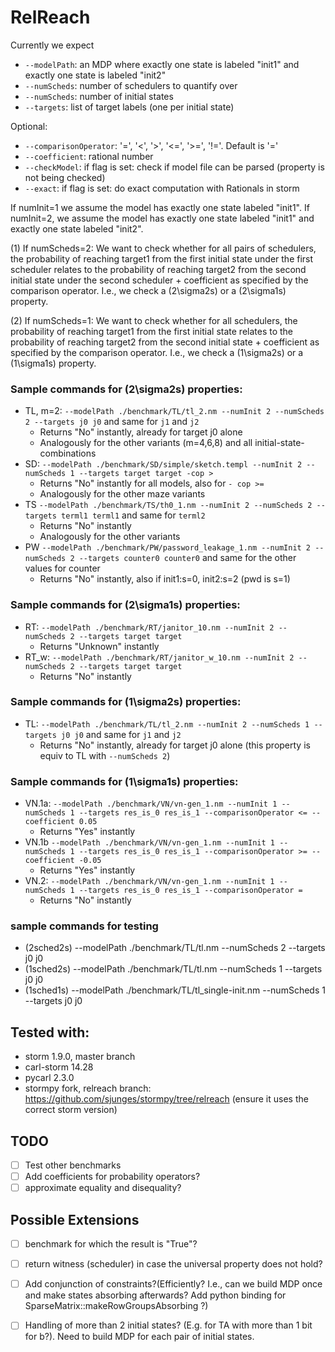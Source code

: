 # RelReach

Currently we expect
- ```--modelPath```: an MDP where exactly one state is labeled "init1" and exactly one state is labeled "init2"
- ```--numScheds```: number of schedulers to quantify over
- ```--numScheds```: number of initial states
- ```--targets```: list of target labels (one per initial state)

Optional:
- ```--comparisonOperator```: '=', '<', '>', '<=', '>=', '!='. Default is '='
- ```--coefficient```: rational number
- ```--checkModel```: if flag is set: check if model file can be parsed (property is not being checked)
- ```--exact```: if flag is set: do exact computation with Rationals in storm

If numInit=1 we assume the model has exactly one state labeled "init1". 
If numInit=2, we assume the model has exactly one state labeled "init1" and exactly one state labeled "init2".

(1) If numScheds=2:
We want to check whether for all pairs of schedulers, 
the probability of reaching target1 from the first initial state under the first scheduler 
relates to the probability of reaching target2 from the second initial state under the second scheduler + coefficient
as specified by the comparison operator.
I.e., we check a (2\sigma2s) or a (2\sigma1s) property.

(2) If numScheds=1:
We want to check whether for all schedulers, 
the probability of reaching target1 from the first initial state 
relates to the probability of reaching target2 from the second initial state + coefficient
as specified by the comparison operator.
I.e., we check a (1\sigma2s) or a (1\sigma1s) property.


### Sample commands for (2\sigma2s) properties:
- TL, m=2: ```--modelPath ./benchmark/TL/tl_2.nm --numInit 2 --numScheds 2 --targets j0 j0``` and same for ```j1``` and ```j2```
  - Returns "No" instantly, already for target j0 alone
  - Analogously for the other variants (m=4,6,8) and all initial-state-combinations
- SD: ```--modelPath ./benchmark/SD/simple/sketch.templ --numInit 2 --numScheds 1 --targets target target -cop >```
  - Returns "No" instantly for all models, also for ```- cop >=```
  - Analogously for the other maze variants
- TS ```--modelPath ./benchmark/TS/th0_1.nm --numInit 2 --numScheds 2 --targets terml1 terml1``` and same for ```terml2```
  - Returns "No" instantly
  - Analogously for the other variants
- PW ```--modelPath ./benchmark/PW/password_leakage_1.nm --numInit 2 --numScheds 2 --targets counter0 counter0``` and same for the other values for counter
  - Returns "No" instantly, also if init1:s=0, init2:s=2 (pwd is s=1)

### Sample commands for (2\sigma1s) properties:
- RT: ```--modelPath ./benchmark/RT/janitor_10.nm --numInit 2 --numScheds 2 --targets target target```
  - Returns "Unknown" instantly
- RT_w: ```--modelPath ./benchmark/RT/janitor_w_10.nm --numInit 2 --numScheds 2 --targets target target```
  - Returns "No" instantly

### Sample commands for (1\sigma2s) properties:
- TL: ```--modelPath ./benchmark/TL/tl_2.nm --numInit 2 --numScheds 1 --targets j0 j0``` and same for ```j1``` and ```j2```
  - Returns "No" instantly, already for target j0 alone (this property is equiv to TL with ```--numScheds 2```)

### Sample commands for (1\sigma1s) properties:
- VN.1a: ```--modelPath ./benchmark/VN/vn-gen_1.nm --numInit 1 --numScheds 1 --targets res_is_0 res_is_1 --comparisonOperator <= --coefficient 0.05``` 
  - Returns "Yes" instantly
- VN.1b ```--modelPath ./benchmark/VN/vn-gen_1.nm --numInit 1 --numScheds 1 --targets res_is_0 res_is_1 --comparisonOperator >= --coefficient -0.05```
  - Returns "Yes" instantly
- VN.2: ```--modelPath ./benchmark/VN/vn-gen_1.nm --numInit 1 --numScheds 1 --targets res_is_0 res_is_1 --comparisonOperator =``` 
  - Returns "No" instantly

### sample commands for testing
- (2sched2s) --modelPath ./benchmark/TL/tl.nm --numScheds 2 --targets j0 j0
- (1sched2s) --modelPath ./benchmark/TL/tl.nm --numScheds 1 --targets j0 j0
- (1sched1s) --modelPath ./benchmark/TL/tl_single-init.nm --numScheds 1 --targets j0 j0

## Tested with:
- storm 1.9.0, master branch
- carl-storm 14.28
- pycarl 2.3.0
- stormpy fork, relreach branch: https://github.com/sjunges/stormpy/tree/relreach (ensure it uses the correct storm version)

## TODO
- [ ] Test other benchmarks
- [ ] Add coefficients for probability operators?
- [ ] approximate equality and disequality? 

## Possible Extensions
- [ ] benchmark for which the result is "True"?
- [ ] return witness (scheduler) in case the universal property does not hold?
- [ ] Add conjunction of constraints?(Efficiently? I.e., can we build MDP once and make states absorbing afterwards? Add python binding for SparseMatrix::makeRowGroupsAbsorbing ?)
- [ ] Handling of more than 2 initial states? (E.g. for TA with more than 1 bit for b?). Need to build MDP for each pair of initial states.

